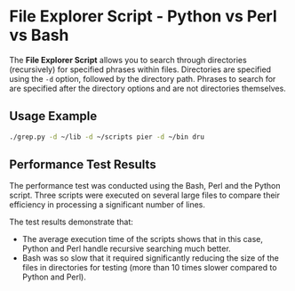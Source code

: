 # File Explorer Script - Python vs Perl vs Bash

The **File Explorer Script** allows you to search through directories (recursively) for specified phrases within files. Directories are specified using the `-d` option, followed by the directory path. Phrases to search for are specified after the directory options and are not directories themselves. 

## Usage Example

```bash
./grep.py -d ~/lib -d ~/scripts pier -d ~/bin dru
```

## Performance Test Results
The performance test was conducted using the Bash, Perl and the Python script. Three scripts were executed on several large files to compare their efficiency in processing a significant number of lines.

The test results demonstrate that:
- The average execution time of the scripts shows that in this case, Python and Perl handle recursive searching much better.
- Bash was so slow that it required significantly reducing the size of the files in directories for testing (more than 10 times slower compared to Python and Perl).

